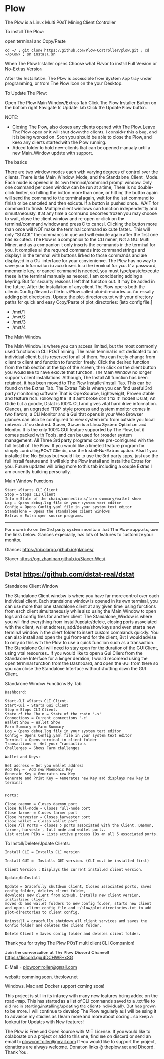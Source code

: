 # Plow
The Plow is a Linux Multi POsT Mining Client  Controller

To install The Plow:

open terminal and Copy/Paste 

    cd ~/ ; git clone https://github.com/Plow-Controller/plow.git ; cd ~/plow/ ; sh install.sh

When The Plow Installer opens
Choose what Flavor to install
Full Version or No-Extras Version

After the Installation:
The Plow is accessible from System App tray under programming,
or from The Plow Icon on the your Desktop.

To Update The Plow:

Open The Plow Main Window/Extras Tab
Click The Plow Installer Button on the bottom right 
Navigate to Update Tab
Click the Update Plow button. 

NOTE:

- Closing The Plow, also closes any clients opened with The Plow.
Leave The Plow open or it will shut down the clients.
I consider this a bug, and it is being worked on. Soon you should be able to 
close the Plow, and keep any clients started with the Plow running.
- Added folder to hold new-clients that can be opened manualy until a new Main_Window update with support.

The basics

There are two window modes each with varying degrees of control over the clients. There is the Main_Window_Mode, and the Standalone_Client _Mode. Each mode is opened in its own terminal/command prompt window. Only one command per open window can be run at a time, There is no double-click limiter, so hitting the button more than once, or hitting the button again will send the command to the terminal again, wait for the last command to finish or be canceled and then exicute. If a button is pushed once.. WAIT for command to finish. Multiple client windows can function independently and  simultaneously. If at any time a command becomes frozen you may choose to wait, close the client window and re-open or click on the terminal/command window and press <ctrl>C to cancel. Clicking the button more than once will NOT make the terminal command exicute faster.. This will only "STACK" the commands in que and will exicute again after the first one has exicuted. The Plow is a companion to the CLI miner, Not a GUI Multi Miner, and as a companion it only inserts the commands in the terminal for you. It compiles all the required commands into command strings and displays in the termnal with buttons linked to those commands and are displayed in a GUI interface for your convienience. The Plow has no way to save your information to auto insert into the terminal for you. If a password, mnemonic key, or cancel command is needed, you must type/paste/execute these in the terminal manually as needed, I am concidering adding a keyring. But for security reasons I left that function out. It may be added in the future. After the Installation of any client The Plow opens both the clients Config file and a file in ~/Plow called plot-directories.txt for easally adding plot directories. Update the plot-directories.txt with your directory paths for quick and easy Copy/Paste of
  plot_directories: [into config file.]
  - /mnt/1
  - /mnt/2
  - /mnt/3
  - /mnt/4


The Main Window

The Main Window is where you can access limited, but the most commonly used functions in CLI POsT mining. The main terminal is not dedicated to an individual client but is reserved for all of them. You can freely change from client to client and function to function freely. Click the desired function from the tab section at the top of the screen, then click on the client button you would like to have exicute that function. The Main Window no longer supports client installations. Although, The Install All function has been retained, it has been moved to The Plow Installer/Install Tab. This can be found on the Extras Tab. The Extras Tab is where you can find useful 3rd party monitoring software That is OpenSource, Lightweight, Proven stable and feature rich.  Following the 'If it ain't broke don't fix it' model! DsTat, An Oldie but a goodie, Dstat is 100% CLI and gives vital hard drive information. Glances, an upgraded 'TOP' style process and system monitor comes in two flavors, a CLI Monitor and a Gui that opens in your Web Browser, glances can also be configured to view system info from outside you local network.. if so desired. Stacer, Stacer is a Linux System Optimizer and Monitor. It is the only 100% GUI feature supported by The Plow, but it comes packed with Tools, and can be used for broader system management. All Three 3rd party programs come pre-configured with the full Install of The Plow. If you would like a limeted feature program for simply controling POsT Clients, use the Install-No-Extras option. Also if you installed the No-Extras but would like to use the 3rd party apps, just use the full install feature and it will skip the Plow install and install the Extras for you. 
    Furure updates will bring more to this tab including a couple Extras I am currently building personally.

Main Window Functions

    Start =Starts CLI Client
    Stop = Stops CLI Client
    Info = State of the chain/connections/farm summary/wallet show
    Log = Opens debug.log file in your system text editor
    Config = Opens Config.yaml file in your system text editor
    Standalone = Opens the standalone client windows
    Extras = Extra open source programs.

------------------------------------
For more info on the 3rd party system monitors that The Plow supports, use the links below. Glances expecially, has lots of features to customize your monitor.

Glances
    https://nicolargo.github.io/glances/

Stacer
    https://oguzhaninan.github.io/Stacer-Web/

Dstat
    https://github.com/dstat-real/dstat
-------------------------------------

Standalone Client Window

The Standalone Client window is where you have far more control over each individual client. Each standalone window is opened in its own terminal, you can use more than one standalone client at any given time, using functions from each client simultaneously while also using the Main_Window to open logs and config files for another client. The Standalone_Window is where you will find everything from install/update/delete, closing ports associated with the client, wallet address, add/delete/show keys and even start a new terminal window in the client folder to insert custom commands quickly. You can also install and open the gui front-end for the client, But I would advise to only do this with the Plow to use a quick function such as a transaction. The Standalone Gui will need to stay open for the duration of the GUI Client, using vital resources.. If you would like to open a Gui Client from the Standalone Interface for a longer deration, I would recomend using the open terminal function from the Dashboard, and open the GUI from there so you can close the Standalone Interface without shutting down the GUI Client. 


Standalone Window Functions By Tab:
 
    Dashboard:

    Start-CLI =Starts CLI Client.
    Start-Gui = Starts Gui Client
    Stop = Stops CLI Client.
    State of the Chain = State of the chain '-s' 
    Connections = Current connections '-c' 
    Wallet Show = Wallet Show 
    Farm Summary = Farm Summary 
    Log = Opens debug.log file in your system text editor
    Config = Opens Config.yaml file in your system text editor
    Terminal = Opens terminal in client folder
    Transactions =  Get your Transactions
    Challenges = Shows Farm challenges

    Wallet and Keys:

    Get address = Get you wallet address
    Add Key =  Add new Mnemonic Key
    Generate Key = Generates new Key
    Generate and Print Key = Generates new Key and displays new key in terminal


    Ports:

    Close daemon = Closes daemon port
    Close full-node = Closes full-node port
    Close farmer = Closes farmer port
    Close harvester = Closes harvester port
    Close wallet = Closes wallet port
    Close All Ports = closes 5 ports associated with the Client. Daemon, farmer, harvester, full node and wallet ports.
    List active PIDs = Lists active process IDs on all 5 associated ports. 

To Install/Delete/Update Clients:

    Install CLI = Installs CLI version

    Install GUI =  Installs GUI version. (CLI must be installed first)

    Client Version : Displays the current installed client version.

    Update/UnInstall:

    Update = Gracefully shutdown client, Closes associated ports, saves config folder, deletes client folder, 
    downloads new client from GitHub, installs new client version, initializes client, 
    moves db and wallet folders to new config folder, starts new client
    and opens client config file and ~/plow/plot-directories.txt to add plot-directories to client config.

    Uninstall = gracefully shutdown all client services and saves the Config folder and deletes the client folder.

    Delete Client = Saves config folder and deletes client folder.


Thank you for trying The Plow POsT multi client CLI Companion!

Join the conversation at The Plow Discord Channel!
https://discord.gg/4DCHWFHxSG

E-Mail = plowcontroller@gmail.com

website comming soon.
theplow.net
    
Windows, Mac and Docker support coming soon!

This project is still in its infancy with many new features being added on the road-map.
This has started as a list of CLI commands saved to a .txt file to aid me in starting/installing/updating the clients individually. But has grown to be more.
I will continue to develop The Plow regularly as I will be using it to advance my studies as I learn more and more about coding.. so keep a lookout for Updates with New features!


The Plow is Free and Open Source with MIT License. If you would like to colaborate on a project or add to this one, find me on discord or send an email to plowcontroller@gmail.com If you would like to support the project, donations are always welcome. Donation links @ theplow.net and Discord. Thank You.

